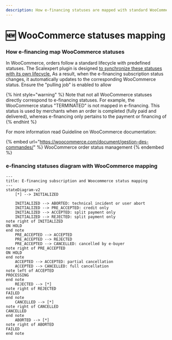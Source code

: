 ```yaml
---
description: How e-financing statuses are mapped with standard WooCommerce statuses
---
```


# 🆕 WooCommerce statuses mapping

### How e-financing map WooCommerce statuses

In WooCommerce, orders follow a standard lifecycle with predefined statuses. The Scalexpert plugin is designed [to synchronize these statuses with its own lifecycle.](woocommerce-statuses-mapping.md#e-financing-statuses-diagram-with-woocommerce-mapping) As a result, when the e-financing subscription status changes, it automatically updates to the corresponding WooCommerce status. Ensure the "pulling job" is enabled to allow

{% hint style="warning" %}
Note that not all WooCommerce statuses directly correspond to e-financing statuses. For example, the WooCommerce status "TERMINATED" is not mapped in e-financing. This status is used by merchants when an order is completed (fully paid and delivered), whereas e-financing only pertains to the payment or financing of
{% endhint %}

For more information read Guideline on WooCommerce documentation:

{% embed url="https://woocommerce.com/document/gestion-des-commandes/" %}
WooCommerce order status management
{% endembed %}

### e-financing statuses diagram with WooCommerce mapping

```mermaid
---
title: E-financing subscription and Woocommerce status mapping
---
stateDiagram-v2 
    [*] --> INITIALIZED 

    INITIALIZED --> ABORTED: technical incident or user abort
    INITIALIZED --> PRE_ACCEPTED: credit only
    INITIALIZED --> ACCEPTED: split payment only
    INITIALIZED --> REJECTED: split payment only
note right of INITIALIZED
ON HOLD
end note
    PRE_ACCEPTED --> ACCEPTED
    PRE_ACCEPTED --> REJECTED
    PRE_ACCEPTED --> CANCELLED: cancelled by e-buyer
note right of PRE_ACCEPTED
ON HOLD 
end note
    ACCEPTED --> ACCEPTED: partial cancellation
    ACCEPTED --> CANCELLED: full cancellation
note left of ACCEPTED
PROCESSING
end note
    REJECTED --> [*]
note right of REJECTED
FAILED
end note
    CANCELLED --> [*]
note right of CANCELLED
CANCELLED
end note
    ABORTED --> [*]
note right of ABORTED
FAILED
end note

```
